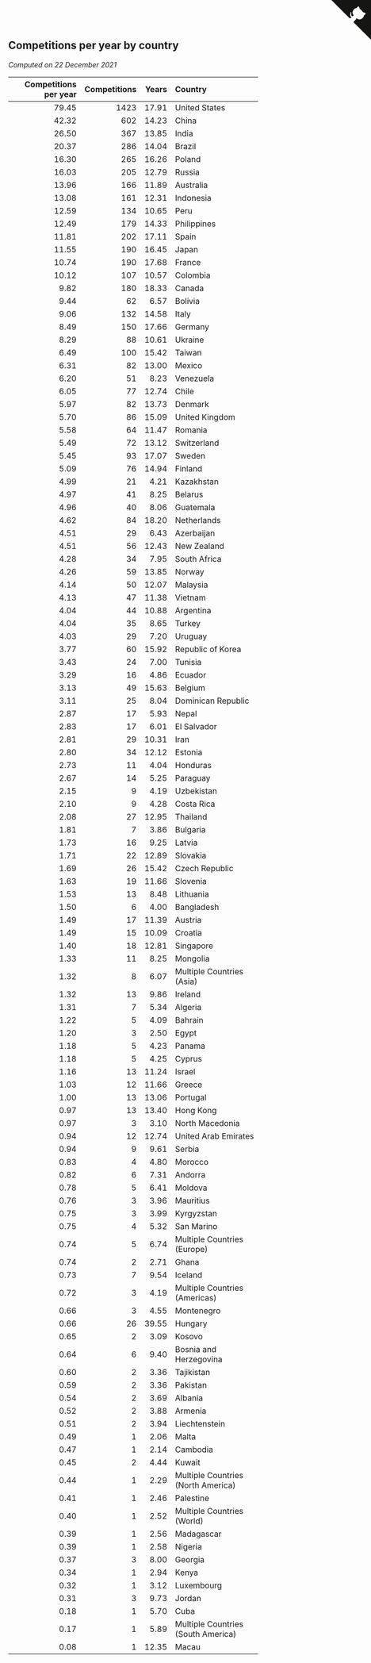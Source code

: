 ## Competitions per year by country

*Computed on 22 December 2021*

| Competitions per year | Competitions | Years | Country |
| ---: | ---: | ---: | :--- |
| 79.45 | 1423 | 17.91 | United States |
| 42.32 | 602 | 14.23 | China |
| 26.50 | 367 | 13.85 | India |
| 20.37 | 286 | 14.04 | Brazil |
| 16.30 | 265 | 16.26 | Poland |
| 16.03 | 205 | 12.79 | Russia |
| 13.96 | 166 | 11.89 | Australia |
| 13.08 | 161 | 12.31 | Indonesia |
| 12.59 | 134 | 10.65 | Peru |
| 12.49 | 179 | 14.33 | Philippines |
| 11.81 | 202 | 17.11 | Spain |
| 11.55 | 190 | 16.45 | Japan |
| 10.74 | 190 | 17.68 | France |
| 10.12 | 107 | 10.57 | Colombia |
| 9.82 | 180 | 18.33 | Canada |
| 9.44 | 62 | 6.57 | Bolivia |
| 9.06 | 132 | 14.58 | Italy |
| 8.49 | 150 | 17.66 | Germany |
| 8.29 | 88 | 10.61 | Ukraine |
| 6.49 | 100 | 15.42 | Taiwan |
| 6.31 | 82 | 13.00 | Mexico |
| 6.20 | 51 | 8.23 | Venezuela |
| 6.05 | 77 | 12.74 | Chile |
| 5.97 | 82 | 13.73 | Denmark |
| 5.70 | 86 | 15.09 | United Kingdom |
| 5.58 | 64 | 11.47 | Romania |
| 5.49 | 72 | 13.12 | Switzerland |
| 5.45 | 93 | 17.07 | Sweden |
| 5.09 | 76 | 14.94 | Finland |
| 4.99 | 21 | 4.21 | Kazakhstan |
| 4.97 | 41 | 8.25 | Belarus |
| 4.96 | 40 | 8.06 | Guatemala |
| 4.62 | 84 | 18.20 | Netherlands |
| 4.51 | 29 | 6.43 | Azerbaijan |
| 4.51 | 56 | 12.43 | New Zealand |
| 4.28 | 34 | 7.95 | South Africa |
| 4.26 | 59 | 13.85 | Norway |
| 4.14 | 50 | 12.07 | Malaysia |
| 4.13 | 47 | 11.38 | Vietnam |
| 4.04 | 44 | 10.88 | Argentina |
| 4.04 | 35 | 8.65 | Turkey |
| 4.03 | 29 | 7.20 | Uruguay |
| 3.77 | 60 | 15.92 | Republic of Korea |
| 3.43 | 24 | 7.00 | Tunisia |
| 3.29 | 16 | 4.86 | Ecuador |
| 3.13 | 49 | 15.63 | Belgium |
| 3.11 | 25 | 8.04 | Dominican Republic |
| 2.87 | 17 | 5.93 | Nepal |
| 2.83 | 17 | 6.01 | El Salvador |
| 2.81 | 29 | 10.31 | Iran |
| 2.80 | 34 | 12.12 | Estonia |
| 2.73 | 11 | 4.04 | Honduras |
| 2.67 | 14 | 5.25 | Paraguay |
| 2.15 | 9 | 4.19 | Uzbekistan |
| 2.10 | 9 | 4.28 | Costa Rica |
| 2.08 | 27 | 12.95 | Thailand |
| 1.81 | 7 | 3.86 | Bulgaria |
| 1.73 | 16 | 9.25 | Latvia |
| 1.71 | 22 | 12.89 | Slovakia |
| 1.69 | 26 | 15.42 | Czech Republic |
| 1.63 | 19 | 11.66 | Slovenia |
| 1.53 | 13 | 8.48 | Lithuania |
| 1.50 | 6 | 4.00 | Bangladesh |
| 1.49 | 17 | 11.39 | Austria |
| 1.49 | 15 | 10.09 | Croatia |
| 1.40 | 18 | 12.81 | Singapore |
| 1.33 | 11 | 8.25 | Mongolia |
| 1.32 | 8 | 6.07 | Multiple Countries (Asia) |
| 1.32 | 13 | 9.86 | Ireland |
| 1.31 | 7 | 5.34 | Algeria |
| 1.22 | 5 | 4.09 | Bahrain |
| 1.20 | 3 | 2.50 | Egypt |
| 1.18 | 5 | 4.23 | Panama |
| 1.18 | 5 | 4.25 | Cyprus |
| 1.16 | 13 | 11.24 | Israel |
| 1.03 | 12 | 11.66 | Greece |
| 1.00 | 13 | 13.06 | Portugal |
| 0.97 | 13 | 13.40 | Hong Kong |
| 0.97 | 3 | 3.10 | North Macedonia |
| 0.94 | 12 | 12.74 | United Arab Emirates |
| 0.94 | 9 | 9.61 | Serbia |
| 0.83 | 4 | 4.80 | Morocco |
| 0.82 | 6 | 7.31 | Andorra |
| 0.78 | 5 | 6.41 | Moldova |
| 0.76 | 3 | 3.96 | Mauritius |
| 0.75 | 3 | 3.99 | Kyrgyzstan |
| 0.75 | 4 | 5.32 | San Marino |
| 0.74 | 5 | 6.74 | Multiple Countries (Europe) |
| 0.74 | 2 | 2.71 | Ghana |
| 0.73 | 7 | 9.54 | Iceland |
| 0.72 | 3 | 4.19 | Multiple Countries (Americas) |
| 0.66 | 3 | 4.55 | Montenegro |
| 0.66 | 26 | 39.55 | Hungary |
| 0.65 | 2 | 3.09 | Kosovo |
| 0.64 | 6 | 9.40 | Bosnia and Herzegovina |
| 0.60 | 2 | 3.36 | Tajikistan |
| 0.59 | 2 | 3.36 | Pakistan |
| 0.54 | 2 | 3.69 | Albania |
| 0.52 | 2 | 3.88 | Armenia |
| 0.51 | 2 | 3.94 | Liechtenstein |
| 0.49 | 1 | 2.06 | Malta |
| 0.47 | 1 | 2.14 | Cambodia |
| 0.45 | 2 | 4.44 | Kuwait |
| 0.44 | 1 | 2.29 | Multiple Countries (North America) |
| 0.41 | 1 | 2.46 | Palestine |
| 0.40 | 1 | 2.52 | Multiple Countries (World) |
| 0.39 | 1 | 2.56 | Madagascar |
| 0.39 | 1 | 2.58 | Nigeria |
| 0.37 | 3 | 8.00 | Georgia |
| 0.34 | 1 | 2.94 | Kenya |
| 0.32 | 1 | 3.12 | Luxembourg |
| 0.31 | 3 | 9.73 | Jordan |
| 0.18 | 1 | 5.70 | Cuba |
| 0.17 | 1 | 5.89 | Multiple Countries (South America) |
| 0.08 | 1 | 12.35 | Macau |


<a href="https://github.com/jonatanklosko/wca_statistics" class="github-corner" aria-label="View source on Github"><svg width="80" height="80" viewBox="0 0 250 250" style="fill:#151513; color:#fff; position: absolute; top: 0; border: 0; right: 0;" aria-hidden="true"><path d="M0,0 L115,115 L130,115 L142,142 L250,250 L250,0 Z"></path><path d="M128.3,109.0 C113.8,99.7 119.0,89.6 119.0,89.6 C122.0,82.7 120.5,78.6 120.5,78.6 C119.2,72.0 123.4,76.3 123.4,76.3 C127.3,80.9 125.5,87.3 125.5,87.3 C122.9,97.6 130.6,101.9 134.4,103.2" fill="currentColor" style="transform-origin: 130px 106px;" class="octo-arm"></path><path d="M115.0,115.0 C114.9,115.1 118.7,116.5 119.8,115.4 L133.7,101.6 C136.9,99.2 139.9,98.4 142.2,98.6 C133.8,88.0 127.5,74.4 143.8,58.0 C148.5,53.4 154.0,51.2 159.7,51.0 C160.3,49.4 163.2,43.6 171.4,40.1 C171.4,40.1 176.1,42.5 178.8,56.2 C183.1,58.6 187.2,61.8 190.9,65.4 C194.5,69.0 197.7,73.2 200.1,77.6 C213.8,80.2 216.3,84.9 216.3,84.9 C212.7,93.1 206.9,96.0 205.4,96.6 C205.1,102.4 203.0,107.8 198.3,112.5 C181.9,128.9 168.3,122.5 157.7,114.1 C157.9,116.9 156.7,120.9 152.7,124.9 L141.0,136.5 C139.8,137.7 141.6,141.9 141.8,141.8 Z" fill="currentColor" class="octo-body"></path></svg></a><style>.github-corner:hover .octo-arm{animation:octocat-wave 560ms ease-in-out}@keyframes octocat-wave{0%,100%{transform:rotate(0)}20%,60%{transform:rotate(-25deg)}40%,80%{transform:rotate(10deg)}}@media (max-width:500px){.github-corner:hover .octo-arm{animation:none}.github-corner .octo-arm{animation:octocat-wave 560ms ease-in-out}}</style>

